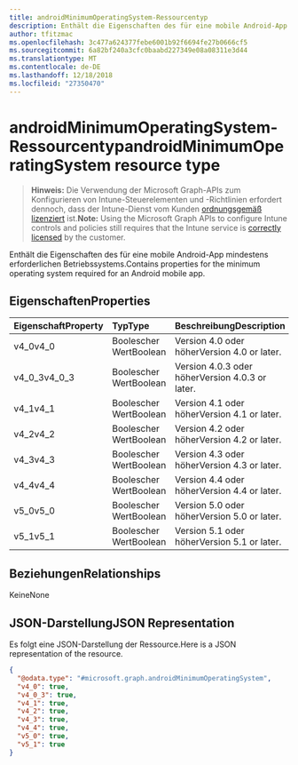 ```yaml
---
title: androidMinimumOperatingSystem-Ressourcentyp
description: Enthält die Eigenschaften des für eine mobile Android-App mindestens erforderlichen Betriebssystems.
author: tfitzmac
ms.openlocfilehash: 3c477a624377febe6001b92f6694fe27b0666cf5
ms.sourcegitcommit: 6a82bf240a3cfc0baabd227349e08a08311e3d44
ms.translationtype: MT
ms.contentlocale: de-DE
ms.lasthandoff: 12/18/2018
ms.locfileid: "27350470"
---
```

# <a name="androidminimumoperatingsystem-resource-type"></a><span data-ttu-id="bdcb1-103">androidMinimumOperatingSystem-Ressourcentyp</span><span class="sxs-lookup"><span data-stu-id="bdcb1-103">androidMinimumOperatingSystem resource type</span></span>

> <span data-ttu-id="bdcb1-104">**Hinweis:** Die Verwendung der Microsoft Graph-APIs zum Konfigurieren von Intune-Steuerelementen und -Richtlinien erfordert dennoch, dass der Intune-Dienst vom Kunden [ordnungsgemäß lizenziert](https://go.microsoft.com/fwlink/?linkid=839381) ist.</span><span class="sxs-lookup"><span data-stu-id="bdcb1-104">**Note:** Using the Microsoft Graph APIs to configure Intune controls and policies still requires that the Intune service is [correctly licensed](https://go.microsoft.com/fwlink/?linkid=839381) by the customer.</span></span>

<span data-ttu-id="bdcb1-105">Enthält die Eigenschaften des für eine mobile Android-App mindestens erforderlichen Betriebssystems.</span><span class="sxs-lookup"><span data-stu-id="bdcb1-105">Contains properties for the minimum operating system required for an Android mobile app.</span></span>
## <a name="properties"></a><span data-ttu-id="bdcb1-106">Eigenschaften</span><span class="sxs-lookup"><span data-stu-id="bdcb1-106">Properties</span></span>
|<span data-ttu-id="bdcb1-107">Eigenschaft</span><span class="sxs-lookup"><span data-stu-id="bdcb1-107">Property</span></span>|<span data-ttu-id="bdcb1-108">Typ</span><span class="sxs-lookup"><span data-stu-id="bdcb1-108">Type</span></span>|<span data-ttu-id="bdcb1-109">Beschreibung</span><span class="sxs-lookup"><span data-stu-id="bdcb1-109">Description</span></span>|
|:---|:---|:---|
|<span data-ttu-id="bdcb1-110">v4_0</span><span class="sxs-lookup"><span data-stu-id="bdcb1-110">v4_0</span></span>|<span data-ttu-id="bdcb1-111">Boolescher Wert</span><span class="sxs-lookup"><span data-stu-id="bdcb1-111">Boolean</span></span>|<span data-ttu-id="bdcb1-112">Version 4.0 oder höher</span><span class="sxs-lookup"><span data-stu-id="bdcb1-112">Version 4.0 or later.</span></span>|
|<span data-ttu-id="bdcb1-113">v4_0_3</span><span class="sxs-lookup"><span data-stu-id="bdcb1-113">v4_0_3</span></span>|<span data-ttu-id="bdcb1-114">Boolescher Wert</span><span class="sxs-lookup"><span data-stu-id="bdcb1-114">Boolean</span></span>|<span data-ttu-id="bdcb1-115">Version 4.0.3 oder höher</span><span class="sxs-lookup"><span data-stu-id="bdcb1-115">Version 4.0.3 or later.</span></span>|
|<span data-ttu-id="bdcb1-116">v4_1</span><span class="sxs-lookup"><span data-stu-id="bdcb1-116">v4_1</span></span>|<span data-ttu-id="bdcb1-117">Boolescher Wert</span><span class="sxs-lookup"><span data-stu-id="bdcb1-117">Boolean</span></span>|<span data-ttu-id="bdcb1-118">Version 4.1 oder höher</span><span class="sxs-lookup"><span data-stu-id="bdcb1-118">Version 4.1 or later.</span></span>|
|<span data-ttu-id="bdcb1-119">v4_2</span><span class="sxs-lookup"><span data-stu-id="bdcb1-119">v4_2</span></span>|<span data-ttu-id="bdcb1-120">Boolescher Wert</span><span class="sxs-lookup"><span data-stu-id="bdcb1-120">Boolean</span></span>|<span data-ttu-id="bdcb1-121">Version 4.2 oder höher</span><span class="sxs-lookup"><span data-stu-id="bdcb1-121">Version 4.2 or later.</span></span>|
|<span data-ttu-id="bdcb1-122">v4_3</span><span class="sxs-lookup"><span data-stu-id="bdcb1-122">v4_3</span></span>|<span data-ttu-id="bdcb1-123">Boolescher Wert</span><span class="sxs-lookup"><span data-stu-id="bdcb1-123">Boolean</span></span>|<span data-ttu-id="bdcb1-124">Version 4.3 oder höher</span><span class="sxs-lookup"><span data-stu-id="bdcb1-124">Version 4.3 or later.</span></span>|
|<span data-ttu-id="bdcb1-125">v4_4</span><span class="sxs-lookup"><span data-stu-id="bdcb1-125">v4_4</span></span>|<span data-ttu-id="bdcb1-126">Boolescher Wert</span><span class="sxs-lookup"><span data-stu-id="bdcb1-126">Boolean</span></span>|<span data-ttu-id="bdcb1-127">Version 4.4 oder höher</span><span class="sxs-lookup"><span data-stu-id="bdcb1-127">Version 4.4 or later.</span></span>|
|<span data-ttu-id="bdcb1-128">v5_0</span><span class="sxs-lookup"><span data-stu-id="bdcb1-128">v5_0</span></span>|<span data-ttu-id="bdcb1-129">Boolescher Wert</span><span class="sxs-lookup"><span data-stu-id="bdcb1-129">Boolean</span></span>|<span data-ttu-id="bdcb1-130">Version 5.0 oder höher</span><span class="sxs-lookup"><span data-stu-id="bdcb1-130">Version 5.0 or later.</span></span>|
|<span data-ttu-id="bdcb1-131">v5_1</span><span class="sxs-lookup"><span data-stu-id="bdcb1-131">v5_1</span></span>|<span data-ttu-id="bdcb1-132">Boolescher Wert</span><span class="sxs-lookup"><span data-stu-id="bdcb1-132">Boolean</span></span>|<span data-ttu-id="bdcb1-133">Version 5.1 oder höher</span><span class="sxs-lookup"><span data-stu-id="bdcb1-133">Version 5.1 or later.</span></span>|

## <a name="relationships"></a><span data-ttu-id="bdcb1-134">Beziehungen</span><span class="sxs-lookup"><span data-stu-id="bdcb1-134">Relationships</span></span>
<span data-ttu-id="bdcb1-135">Keine</span><span class="sxs-lookup"><span data-stu-id="bdcb1-135">None</span></span>
## <a name="json-representation"></a><span data-ttu-id="bdcb1-136">JSON-Darstellung</span><span class="sxs-lookup"><span data-stu-id="bdcb1-136">JSON Representation</span></span>
<span data-ttu-id="bdcb1-137">Es folgt eine JSON-Darstellung der Ressource.</span><span class="sxs-lookup"><span data-stu-id="bdcb1-137">Here is a JSON representation of the resource.</span></span>
<!-- {
  "blockType": "resource",
  "@odata.type": "microsoft.graph.androidMinimumOperatingSystem"
}
-->
``` json
{
  "@odata.type": "#microsoft.graph.androidMinimumOperatingSystem",
  "v4_0": true,
  "v4_0_3": true,
  "v4_1": true,
  "v4_2": true,
  "v4_3": true,
  "v4_4": true,
  "v5_0": true,
  "v5_1": true
}
```




